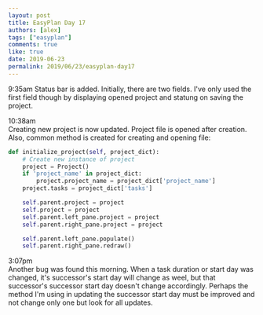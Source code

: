 ```yaml
---
layout: post
title: EasyPlan Day 17
authors: [alex]
tags: ["easyplan"]
comments: true
like: true
date: 2019-06-23
permalink: 2019/06/23/easyplan-day17
---
```

9:35am
Status bar is added. Initially, there are two fields. I've only used the first field though by displaying opened project and statung on saving the project.

10:38am  
Creating new project is now updated. Project file is opened after creation. Also, common method is created for creating and opening file:

```python
def initialize_project(self, project_dict):
    # Create new instance of project
    project = Project()
    if 'project_name' in project_dict:
        project.project_name = project_dict['project_name']
    project.tasks = project_dict['tasks']

    self.parent.project = project
    self.project = project
    self.parent.left_pane.project = project
    self.parent.right_pane.project = project

    self.parent.left_pane.populate()
    self.parent.right_pane.redraw()
```

3:07pm  
Another bug was found this morning. When a task duration or start day was changed, it's successor's start day will change as weel, but that successor's successor start day doesn't change accordingly. Perhaps the method I'm using in updating the successor start day must be improved and not change only one but look for all updates.
